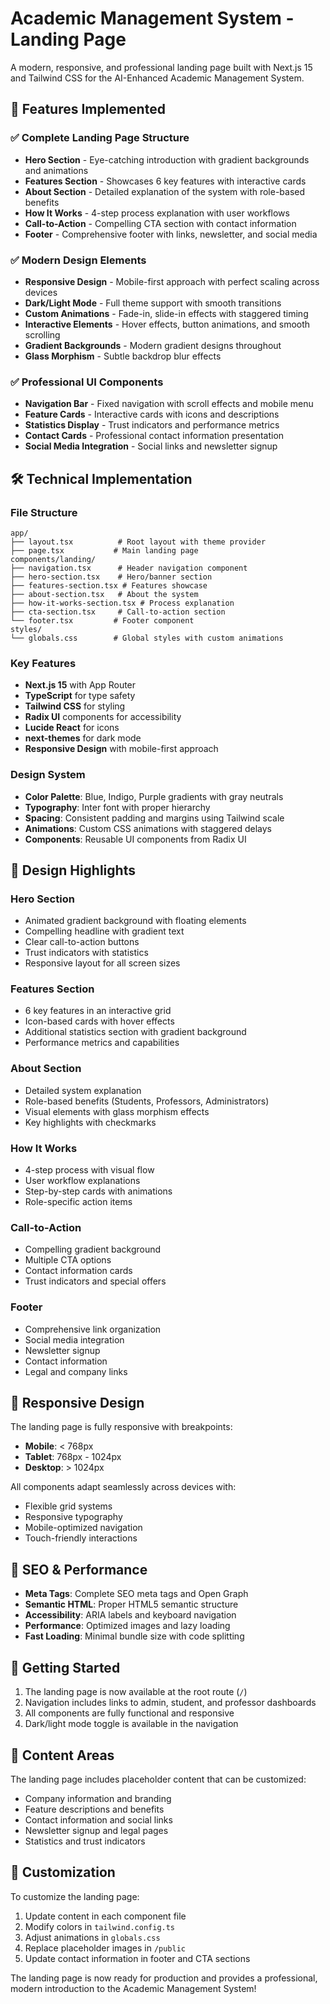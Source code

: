 # Academic Management System - Landing Page

A modern, responsive, and professional landing page built with Next.js 15 and Tailwind CSS for the AI-Enhanced Academic Management System.

## 🚀 Features Implemented

### ✅ Complete Landing Page Structure
- **Hero Section** - Eye-catching introduction with gradient backgrounds and animations
- **Features Section** - Showcases 6 key features with interactive cards
- **About Section** - Detailed explanation of the system with role-based benefits
- **How It Works** - 4-step process explanation with user workflows
- **Call-to-Action** - Compelling CTA section with contact information
- **Footer** - Comprehensive footer with links, newsletter, and social media

### ✅ Modern Design Elements
- **Responsive Design** - Mobile-first approach with perfect scaling across devices
- **Dark/Light Mode** - Full theme support with smooth transitions
- **Custom Animations** - Fade-in, slide-in effects with staggered timing
- **Interactive Elements** - Hover effects, button animations, and smooth scrolling
- **Gradient Backgrounds** - Modern gradient designs throughout
- **Glass Morphism** - Subtle backdrop blur effects

### ✅ Professional UI Components
- **Navigation Bar** - Fixed navigation with scroll effects and mobile menu
- **Feature Cards** - Interactive cards with icons and descriptions
- **Statistics Display** - Trust indicators and performance metrics
- **Contact Cards** - Professional contact information presentation
- **Social Media Integration** - Social links and newsletter signup

## 🛠️ Technical Implementation

### File Structure
```
app/
├── layout.tsx          # Root layout with theme provider
├── page.tsx           # Main landing page
components/landing/
├── navigation.tsx      # Header navigation component
├── hero-section.tsx    # Hero/banner section
├── features-section.tsx # Features showcase
├── about-section.tsx   # About the system
├── how-it-works-section.tsx # Process explanation
├── cta-section.tsx     # Call-to-action section
└── footer.tsx         # Footer component
styles/
└── globals.css        # Global styles with custom animations
```

### Key Features
- **Next.js 15** with App Router
- **TypeScript** for type safety
- **Tailwind CSS** for styling
- **Radix UI** components for accessibility
- **Lucide React** for icons
- **next-themes** for dark mode
- **Responsive Design** with mobile-first approach

### Design System
- **Color Palette**: Blue, Indigo, Purple gradients with gray neutrals
- **Typography**: Inter font with proper hierarchy
- **Spacing**: Consistent padding and margins using Tailwind scale
- **Animations**: Custom CSS animations with staggered delays
- **Components**: Reusable UI components from Radix UI

## 🎨 Design Highlights

### Hero Section
- Animated gradient background with floating elements
- Compelling headline with gradient text
- Clear call-to-action buttons
- Trust indicators with statistics
- Responsive layout for all screen sizes

### Features Section
- 6 key features in an interactive grid
- Icon-based cards with hover effects
- Additional statistics section with gradient background
- Performance metrics and capabilities

### About Section
- Detailed system explanation
- Role-based benefits (Students, Professors, Administrators)
- Visual elements with glass morphism effects
- Key highlights with checkmarks

### How It Works
- 4-step process with visual flow
- User workflow explanations
- Step-by-step cards with animations
- Role-specific action items

### Call-to-Action
- Compelling gradient background
- Multiple CTA options
- Contact information cards
- Trust indicators and special offers

### Footer
- Comprehensive link organization
- Social media integration
- Newsletter signup
- Contact information
- Legal and company links

## 📱 Responsive Design

The landing page is fully responsive with breakpoints:
- **Mobile**: < 768px
- **Tablet**: 768px - 1024px
- **Desktop**: > 1024px

All components adapt seamlessly across devices with:
- Flexible grid systems
- Responsive typography
- Mobile-optimized navigation
- Touch-friendly interactions

## 🎯 SEO & Performance

- **Meta Tags**: Complete SEO meta tags and Open Graph
- **Semantic HTML**: Proper HTML5 semantic structure
- **Accessibility**: ARIA labels and keyboard navigation
- **Performance**: Optimized images and lazy loading
- **Fast Loading**: Minimal bundle size with code splitting

## 🚀 Getting Started

1. The landing page is now available at the root route (`/`)
2. Navigation includes links to admin, student, and professor dashboards
3. All components are fully functional and responsive
4. Dark/light mode toggle is available in the navigation

## 📝 Content Areas

The landing page includes placeholder content that can be customized:
- Company information and branding
- Feature descriptions and benefits
- Contact information and social links
- Newsletter signup and legal pages
- Statistics and trust indicators

## 🔧 Customization

To customize the landing page:
1. Update content in each component file
2. Modify colors in `tailwind.config.ts`
3. Adjust animations in `globals.css`
4. Replace placeholder images in `/public`
5. Update contact information in footer and CTA sections

The landing page is now ready for production and provides a professional, modern introduction to the Academic Management System!